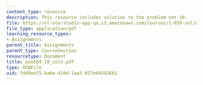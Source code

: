 ```yaml
---
content_type: resource
description: This resource includes solution to the problem set 10.
file: https://ol-ocw-studio-app-qa.s3.amazonaws.com/courses/1-050-solid-mechanics-fall-2004/fdd9ea75ba6ed10d1aa3017e685426b1_pset04_10_soln.pdf
file_type: application/pdf
learning_resource_types:
- Assignments
parent_title: Assignments
parent_type: CourseSection
resourcetype: Document
title: pset04_10_soln.pdf
type: OCWFile
uid: fdd9ea75-ba6e-d10d-1aa3-017e685426b1
---
```

